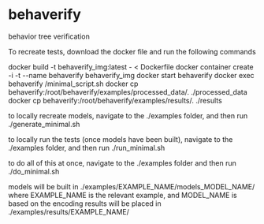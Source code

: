 # behaverify
behavior tree verification



To recreate tests, download the docker file and run the following commands

docker build -t behaverify_img:latest - < Dockerfile
docker container create -i -t --name behaverify behaverify_img
docker start behaverify
docker exec behaverify /minimal_script.sh
docker cp behaverify:/root/behaverify/examples/processed_data/. ./processed_data
docker cp behaverify:/root/behaverify/examples/results/. ./results


to locally recreate models, navigate to the ./examples folder, and then run
./generate_minimal.sh

to locally run the tests (once models have been built), navigate to the ./examples folder, and then run
./run_minimal.sh

to do all of this at once, navigate to the ./examples folder and then run
./do_minimal.sh


models will be built in ./examples/EXAMPLE_NAME/models_MODEL_NAME/ where EXAMPLE_NAME is the relevant example, and MODEL_NAME is based on the encoding
results will be placed in ./examples/results/EXAMPLE_NAME/
